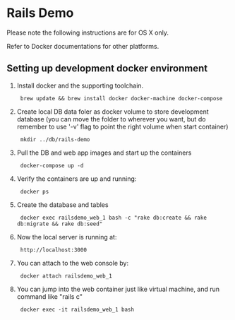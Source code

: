 # Rails Demo

Please note the following instructions are for OS X only.

Refer to Docker documentations for other platforms.

## Setting up development docker environment

1. Install docker and the supporting toolchain.

        brew update && brew install docker docker-machine docker-compose

2. Create local DB data foler as docker volume to store development database (you can move the folder to wherever you want, but do remember to use '-v' flag to point the right volume when start container)

        mkdir ../db/rails-demo

3. Pull the DB and web app images and start up the containers

        docker-compose up -d

4. Verify the containers are up and running:

        docker ps

5. Create the database and tables

        docker exec railsdemo_web_1 bash -c "rake db:create && rake db:migrate && rake db:seed"

6. Now the local server is running at:

        http://localhost:3000

7. You can attach to the web console by:

        docker attach railsdemo_web_1

8. You can jump into the web container just like virtual machine, and run command like "rails c"

        docker exec -it railsdemo_web_1 bash